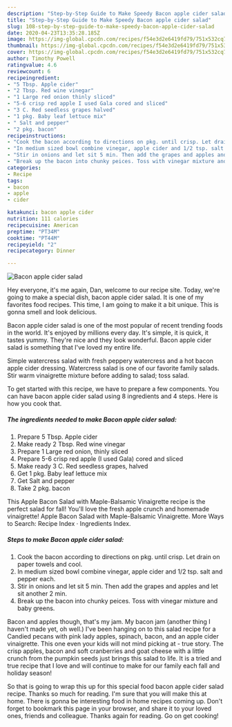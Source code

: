 ```yaml
---
description: "Step-by-Step Guide to Make Speedy Bacon apple cider salad"
title: "Step-by-Step Guide to Make Speedy Bacon apple cider salad"
slug: 108-step-by-step-guide-to-make-speedy-bacon-apple-cider-salad
date: 2020-04-23T13:35:28.185Z
image: https://img-global.cpcdn.com/recipes/f54e3d2e6419fd79/751x532cq70/bacon-apple-cider-salad-recipe-main-photo.jpg
thumbnail: https://img-global.cpcdn.com/recipes/f54e3d2e6419fd79/751x532cq70/bacon-apple-cider-salad-recipe-main-photo.jpg
cover: https://img-global.cpcdn.com/recipes/f54e3d2e6419fd79/751x532cq70/bacon-apple-cider-salad-recipe-main-photo.jpg
author: Timothy Powell
ratingvalue: 4.6
reviewcount: 6
recipeingredient:
- "5 Tbsp. Apple cider"
- "2 Tbsp. Red wine vinegar"
- "1 Large red onion thinly sliced"
- "5-6 crisp red apple I used Gala cored and sliced"
- "3 C. Red seedless grapes halved"
- "1 pkg. Baby leaf lettuce mix"
- " Salt and pepper"
- "2 pkg. bacon"
recipeinstructions:
- "Cook the bacon according to directions on pkg. until crisp. Let drain on paper towels and cool."
- "In medium sized bowl combine vinegar, apple cider and 1/2 tsp. salt and pepper each."
- "Stir in onions and let sit 5 min. Then add the grapes and apples and let sit another 2 min."
- "Break up the bacon into chunky peices. Toss with vinegar mixture and baby greens."
categories:
- Recipe
tags:
- bacon
- apple
- cider

katakunci: bacon apple cider 
nutrition: 111 calories
recipecuisine: American
preptime: "PT34M"
cooktime: "PT44M"
recipeyield: "2"
recipecategory: Dinner

---
```



![Bacon apple cider salad](https://img-global.cpcdn.com/recipes/f54e3d2e6419fd79/751x532cq70/bacon-apple-cider-salad-recipe-main-photo.jpg)

Hey everyone, it's me again, Dan, welcome to our recipe site. Today, we're going to make a special dish, bacon apple cider salad. It is one of my favorites food recipes. This time, I am going to make it a bit unique. This is gonna smell and look delicious.

Bacon apple cider salad is one of the most popular of recent trending foods in the world. It's enjoyed by millions every day. It's simple, it is quick, it tastes yummy. They're nice and they look wonderful. Bacon apple cider salad is something that I've loved my entire life.

Simple watercress salad with fresh peppery watercress and a hot bacon apple cider dressing. Watercress salad is one of our favorite family salads. Stir warm vinaigrette mixture before adding to salad; toss salad.


To get started with this recipe, we have to prepare a few components. You can have bacon apple cider salad using 8 ingredients and 4 steps. Here is how you cook that.

##### The ingredients needed to make Bacon apple cider salad:

1. Prepare 5 Tbsp. Apple cider
1. Make ready 2 Tbsp. Red wine vinegar
1. Prepare 1 Large red onion, thinly sliced
1. Prepare 5-6 crisp red apple (I used Gala) cored and sliced
1. Make ready 3 C. Red seedless grapes, halved
1. Get 1 pkg. Baby leaf lettuce mix
1. Get  Salt and pepper
1. Take 2 pkg. bacon


This Apple Bacon Salad with Maple-Balsamic Vinaigrette recipe is the perfect salad for fall! You&#39;ll love the fresh apple crunch and homemade vinaigrette! Apple Bacon Salad with Maple-Balsamic Vinaigrette. More Ways to Search: Recipe Index · Ingredients Index. 

##### Steps to make Bacon apple cider salad:

1. Cook the bacon according to directions on pkg. until crisp. Let drain on paper towels and cool.
1. In medium sized bowl combine vinegar, apple cider and 1/2 tsp. salt and pepper each.
1. Stir in onions and let sit 5 min. Then add the grapes and apples and let sit another 2 min.
1. Break up the bacon into chunky peices. Toss with vinegar mixture and baby greens.


Bacon and apples though, that&#39;s my jam. My bacon jam (another thing I haven&#39;t made yet, oh well.) I&#39;ve been hanging on to this salad recipe for a Candied pecans with pink lady apples, spinach, bacon, and an apple cider vinaigrette. This one even your kids will not mind picking at - true story. The crisp apples, bacon and soft cranberries and goat cheese with a little crunch from the pumpkin seeds just brings this salad to life. It is a tried and true recipe that I love and will continue to make for our family each fall and holiday season! 

So that is going to wrap this up for this special food bacon apple cider salad recipe. Thanks so much for reading. I'm sure that you will make this at home. There is gonna be interesting food in home recipes coming up. Don't forget to bookmark this page in your browser, and share it to your loved ones, friends and colleague. Thanks again for reading. Go on get cooking!
